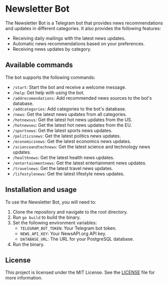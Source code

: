 # Newsletter Bot

The Newsletter Bot is a Telegram bot that provides news recommendations and updates in different categories. It also provides the following features:

- Receiving daily mailings with the latest news updates.
- Automatic news recommendations based on your preferences.
- Receiving news updates by category.

## Available commands

The bot supports the following commands:

- `/start`: Start the bot and receive a welcome message.
- `/help`: Get help with using the bot.
- `/addrecomendations`: Add recommended news sources to the bot's database.
- `/addcategories`: Add categories to the bot's database.
- `/news`: Get the latest news updates from all categories.
- `/hotnewsus`: Get the latest hot news updates from the US.
- `/hotnewseu`: Get the latest hot news updates from the EU.
- `/sportnews`: Get the latest sports news updates.
- `/politicsnews`: Get the latest politics news updates.
- `/economicsnews`: Get the latest economics news updates.
- `/scienceandtechnews`: Get the latest science and technology news updates.
- `/healthnews`: Get the latest health news updates.
- `/entertainmentnews`: Get the latest entertainment news updates.
- `/travelnews`: Get the latest travel news updates.
- `/lifestylenews`: Get the latest lifestyle news updates.

## Installation and usage

To use the Newsletter Bot, you will need to:

1. Clone the repository and navigate to the root directory.
2. Run `go build` to build the binary.
3. Set the following environment variables:
    - `TELEGRAM_BOT_TOKEN`: Your Telegram bot token.
    - `NEWS_API_KEY`: Your NewsAPI.org API key.
    - `DATABASE_URL`: The URL for your PostgreSQL database.
4. Run the binary.

## License

This project is licensed under the MIT License. See the [LICENSE](LICENSE) file for more information.
